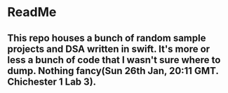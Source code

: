 # ReadMe 

## This repo houses a bunch of random sample projects and DSA written in swift. It's more or less a bunch of code that I wasn't sure where to dump. Nothing fancy(Sun 26th Jan, 20:11 GMT. Chichester 1 Lab 3). 
